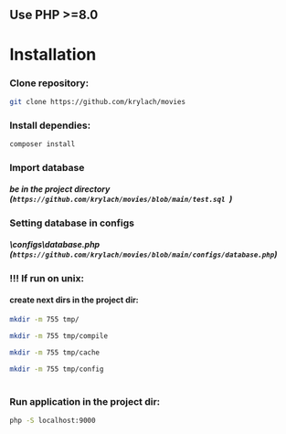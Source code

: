 ## Use PHP >=8.0

# Installation

### Clone repository:
```bash
git clone https://github.com/krylach/movies
```

### Install dependies:
```bash
composer install
```

### Import database
##### be in the project directory (```https://github.com/krylach/movies/blob/main/test.sql ```)

### Setting database in configs
##### \configs\database.php (```https://github.com/krylach/movies/blob/main/configs/database.php```)

### !!! If run on unix:
#### create next dirs in the project dir:

```bash 
mkdir -m 755 tmp/
```
```bash 
mkdir -m 755 tmp/compile
```
```bash 
mkdir -m 755 tmp/cache
```
```bash 
mkdir -m 755 tmp/config
```


#

### Run application in the project dir:
```bash 
php -S localhost:9000
```